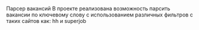 Парсер вакансий
В проекте реализована возможность парсить вакансии по ключевому слову с использованием различных фильтров с таких сайтов как: hh и superjob

